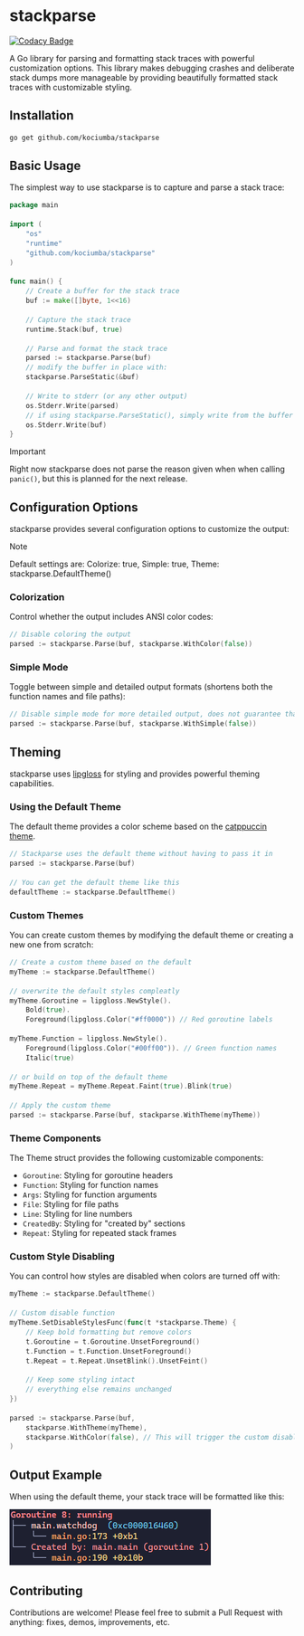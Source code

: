 # stackparse

[![Codacy Badge](https://app.codacy.com/project/badge/Grade/b3c8e57d263348939c207fd2f5f6e6f0)](https://app.codacy.com/gh/kociumba/stackparse/dashboard?utm_source=gh&utm_medium=referral&utm_content=&utm_campaign=Badge_grade)

A Go library for parsing and formatting stack traces with powerful customization options. This library makes debugging crashes and deliberate stack dumps more manageable by providing beautifully formatted stack traces with customizable styling.

## Installation

```bash
go get github.com/kociumba/stackparse
```

## Basic Usage

The simplest way to use stackparse is to capture and parse a stack trace:

```go
package main

import (
    "os"
    "runtime"
    "github.com/kociumba/stackparse"
)

func main() {
    // Create a buffer for the stack trace
    buf := make([]byte, 1<<16)
    
    // Capture the stack trace
    runtime.Stack(buf, true)
    
    // Parse and format the stack trace
    parsed := stackparse.Parse(buf)
    // modify the buffer in place with:
    stackparse.ParseStatic(&buf)
    
    // Write to stderr (or any other output)
    os.Stderr.Write(parsed)
    // if using stackparse.ParseStatic(), simply write from the buffer
    os.Stderr.Write(buf)
}
```

> [!IMPORTANT]
> Right now stackparse does not parse the reason given when when calling `panic()`, but this is planned for the next release.

## Configuration Options

stackparse provides several configuration options to customize the output:

> [!NOTE]
> Default settings are: Colorize: true, Simple: true, Theme: stackparse.DefaultTheme()

### Colorization

Control whether the output includes ANSI color codes:

```go
// Disable coloring the output
parsed := stackparse.Parse(buf, stackparse.WithColor(false))
```

### Simple Mode

Toggle between simple and detailed output formats (shortens both the function names and file paths):

```go
// Disable simple mode for more detailed output, does not guarantee that the formatting will be correct in all cases
parsed := stackparse.Parse(buf, stackparse.WithSimple(false))
```

## Theming

stackparse uses [lipgloss](https://github.com/charmbracelet/lipgloss) for styling and provides powerful theming capabilities.

### Using the Default Theme

The default theme provides a color scheme based on the [catppuccin theme](https://catppuccin.com/).

```go
// Stackparse uses the default theme without having to pass it in
parsed := stackparse.Parse(buf)

// You can get the default theme like this
defaultTheme := stackparse.DefaultTheme()
```

### Custom Themes

You can create custom themes by modifying the default theme or creating a new one from scratch:

```go
// Create a custom theme based on the default
myTheme := stackparse.DefaultTheme()

// overwrite the default styles compleatly
myTheme.Goroutine = lipgloss.NewStyle().
    Bold(true).
    Foreground(lipgloss.Color("#ff0000")) // Red goroutine labels

myTheme.Function = lipgloss.NewStyle().
    Foreground(lipgloss.Color("#00ff00")). // Green function names
    Italic(true)

// or build on top of the default theme
myTheme.Repeat = myTheme.Repeat.Faint(true).Blink(true) 

// Apply the custom theme
parsed := stackparse.Parse(buf, stackparse.WithTheme(myTheme))
```

### Theme Components

The Theme struct provides the following customizable components:

- `Goroutine`: Styling for goroutine headers
- `Function`: Styling for function names
- `Args`: Styling for function arguments
- `File`: Styling for file paths
- `Line`: Styling for line numbers
- `CreatedBy`: Styling for "created by" sections
- `Repeat`: Styling for repeated stack frames

### Custom Style Disabling

You can control how styles are disabled when colors are turned off with:

```go
myTheme := stackparse.DefaultTheme()

// Custom disable function
myTheme.SetDisableStylesFunc(func(t *stackparse.Theme) {
    // Keep bold formatting but remove colors
    t.Goroutine = t.Goroutine.UnsetForeground()
    t.Function = t.Function.UnsetForeground()
    t.Repeat = t.Repeat.UnsetBlink().UnsetFeint()
    
    // Keep some styling intact
    // everything else remains unchanged
})

parsed := stackparse.Parse(buf, 
    stackparse.WithTheme(myTheme),
    stackparse.WithColor(false), // This will trigger the custom disable function
)
```

## Output Example

When using the default theme, your stack trace will be formatted like this:

![default styling](/assets/image.png)

## Contributing

Contributions are welcome! Please feel free to submit a Pull Request with anything: fixes, demos, improvements, etc.
